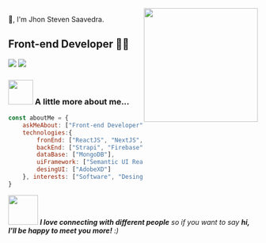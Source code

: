 <img align='right' src="https://media.giphy.com/media/M9gbBd9nbDrOTu1Mqx/giphy.gif" width="230">

🙏, I'm Jhon Steven Saavedra.
## Front-end Developer 👨‍💻

[![](https://img.shields.io/badge/Facebook-Jhon-blue)](https://www.facebook.com/stevendeveloper/)
[![](https://img.shields.io/badge/Gmail-foeblackg@gmail.com-red)](mailto:foeblackg@gmail.com)


### <img src="https://media.giphy.com/media/VgCDAzcKvsR6OM0uWg/giphy.gif" width="50"> A little more about me...  


```javascript
const aboutMe = {
    askMeAbout: ["Front-end Developer"],
    technologies:{
        fronEnd: ["ReactJS", "NextJS", "Gastby"],
        backEnd: ["Strapi", "Firebase"],
        dataBase: ["MongoDB"],
        uiFramework: ["Semantic UI React", "Ant Desing", "Tailwind CSS"],
        desingUI: ["AdobeXD"]
    }, interests: ["Software", "Desing", "Music", "Movies"]
}
```

<img src="https://media.giphy.com/media/LnQjpWaON8nhr21vNW/giphy.gif" width="60"> <em><b>I love connecting with different people</b> so if you want to say <b>hi, I'll be happy to meet you more!</b> :)</em>
